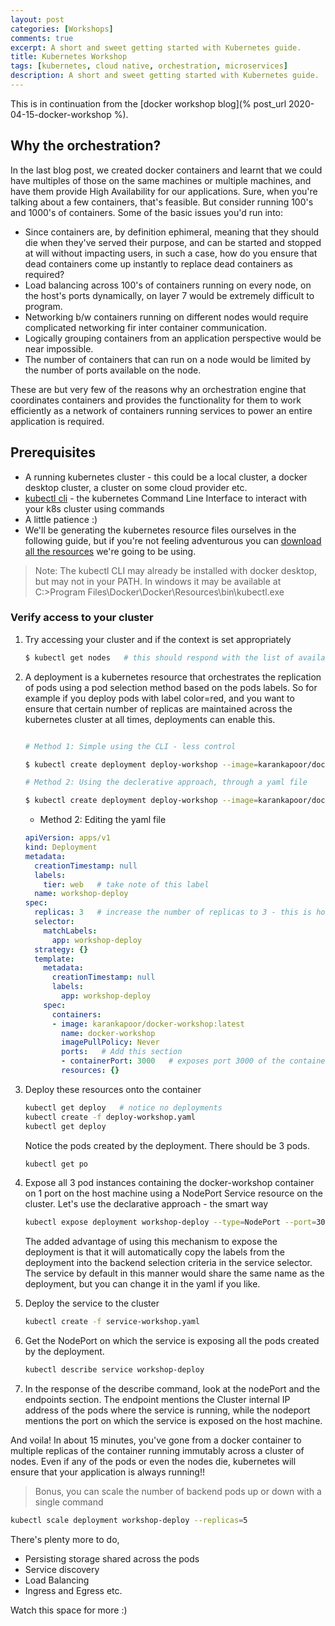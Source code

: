 ```yaml
---
layout: post
categories: [Workshops]
comments: true
excerpt: A short and sweet getting started with Kubernetes guide.
title: Kubernetes Workshop
tags: [kubernetes, cloud native, orchestration, microservices]
description: A short and sweet getting started with Kubernetes guide.
---
```


This is in continuation from the [docker workshop blog](% post_url 2020-04-15-docker-workshop %). 

## Why the orchestration?

In the last blog post, we created docker containers and learnt that we could have multiples of those on the same machines or multiple machines, and have them provide High Availability for our applications. Sure, when you're talking about a few containers, that's feasible. But consider running 100's and 1000's of containers. Some of the basic issues you'd run into:
- Since containers are, by definition ephimeral, meaning that they should die when they've served their purpose, and can be started and stopped at will without impacting users, in such a case, how do you ensure that dead containers come up instantly to replace dead containers as required?
- Load balancing across 100's of containers running on every node, on the host's ports dynamically, on layer 7 would be extremely difficult to program.
- Networking b/w containers running on different nodes would require complicated networking fir inter container communication.
- Logically grouping containers from an application perspective would be near impossible.
- The number of containers that can run on a node would be limited by the number of ports available on the node. 

These are but very few of the reasons why an orchestration engine that coordinates containers and provides the functionality for them to work efficiently as a network of containers running services to power an entire application is required. 


## Prerequisites


- A running kubernetes cluster - this could be a local cluster, a docker desktop cluster, a cluster on some cloud provider etc.
- [kubectl cli](https://kubernetes.io/docs/tasks/tools/install-kubectl/) - the kubernetes Command Line Interface to interact with your k8s cluster using commands
- A little patience :)
- We'll be generating the kubernetes resource files ourselves in the following guide, but if you're not feeling adventurous you can [download all the resources]() we're going to be using.


> Note: The kubectl CLI may already be installed with docker desktop, but may not in your PATH. In windows it may be available at C:\>Program Files\Docker\Docker\Resources\bin\kubectl.exe 


### Verify access to your cluster


1. Try accessing your cluster and if the context is set appropriately

    ```bash
    $ kubectl get nodes   # this should respond with the list of available nodes.
    ```

2. A deployment is a kubernetes resource that orchestrates the replication of pods using a pod selection method based on the pods labels. So for example if you deploy pods with label color=red, and you want to ensure that certain number of replicas are maintained across the kubernetes cluster at all times, deployments can enable this.

    ```bash

    # Method 1: Simple using the CLI - less control

    $ kubectl create deployment deploy-workshop --image=karankapoor/docker-workshop:latest  # this would simply create a deployment with the mentioned image with replicas set to 1. 

    # Method 2: Using the declerative approach, through a yaml file
    
    $ kubectl create deployment deploy-workshop --image=karankapoor/docker-workshop:latest --dry-run -o yaml > deploy-workshop.yaml   # this will create the yaml resource definition file for a deployment using the mentioned image.
    ```
  

    - Method 2: Editing the yaml file

    ```yaml
    apiVersion: apps/v1
    kind: Deployment
    metadata:
      creationTimestamp: null
      labels:
        tier: web   # take note of this label
      name: workshop-deploy
    spec:
      replicas: 3   # increase the number of replicas to 3 - this is how many pods will be created
      selector:
        matchLabels:
          app: workshop-deploy
      strategy: {}
      template:
        metadata:
          creationTimestamp: null
          labels:
            app: workshop-deploy
        spec:
          containers:
          - image: karankapoor/docker-workshop:latest
            name: docker-workshop
            imagePullPolicy: Never
            ports:   # Add this section
            - containerPort: 3000   # exposes port 3000 of the container 
            resources: {}
    ```

3. Deploy these resources onto the container

    ```bash
    kubectl get deploy   # notice no deployments
    kubectl create -f deploy-workshop.yaml
    kubectl get deploy
    ```

    Notice the pods created by the deployment. There should be 3 pods.

    ```bash
    kubectl get po
    ```

4. Expose all 3 pod instances containing the docker-workshop container on 1 port on the host machine using a NodePort Service resource on the cluster. Let's use the declarative approach - the smart way

    ```bash
    kubectl expose deployment workshop-deploy --type=NodePort --port=3000 --target-port=3000 --dry-run -o yaml > service-workshop.yaml
    ```

    The added advantage of using this mechanism to expose the deployment is that it will automatically copy the labels from the deployment into the backend selection criteria in the service selector. The service by default in this manner would share the same name as the deployment, but you can change it in the yaml if you like.

5. Deploy the service to the cluster

    ```bash
    kubectl create -f service-workshop.yaml 
    ```

6. Get the NodePort on which the service is exposing all the pods created by the deployment. 

    ```bash
    kubectl describe service workshop-deploy 
    ```

7. In the response of the describe command, look at the nodePort and the endpoints section. The endpoint mentions the Cluster internal IP address of the pods where the service is running, while the nodeport mentions the port on which the service is exposed on the host machine.


And voila! In about 15 minutes, you've gone from a docker container to multiple replicas of the container running immutably across a cluster of nodes. Even if any of the pods or even the nodes die, kubernetes will ensure that your application is always running!! 

> Bonus, you can scale the number of backend pods up or down with a single command

```bash
kubectl scale deployment workshop-deploy --replicas=5
```

There's plenty more to do, 
- Persisting storage shared across the pods
- Service discovery 
- Load Balancing
- Ingress and Egress
etc. 

Watch this space for more :)
